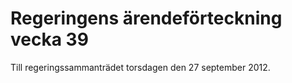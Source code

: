 # Regeringens ärendeförteckning vecka 39

Till regeringssammanträdet torsdagen den 27 september 2012.
